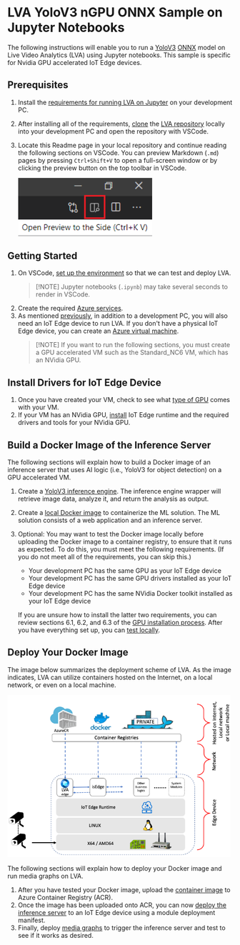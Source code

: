 # LVA YoloV3 nGPU ONNX Sample on Jupyter Notebooks 
The following instructions will enable you to run a [YoloV3](http://pjreddie.com/darknet/yolo/) [ONNX](http://onnx.ai/) model on Live Video Analytics (LVA) using Jupyter notebooks. This sample is specific for Nvidia GPU accelerated IoT Edge devices. 

## Prerequisites
1. Install the [requirements for running LVA on Jupyter](../../../commons/01_requirements.md) on your development PC.
2. After installing all of the requirements, [clone](https://code.visualstudio.com/Docs/editor/versioncontrol#_cloning-a-repository) the [LVA repository](/../../) locally into your development PC and open the repository with VSCode. 
3. Locate this Readme page in your local repository and continue reading the following sections on VSCode. You can preview Markdown (`.md`) pages by pressing `Ctrl+Shift+V` to open a full-screen window or by clicking the preview button on the top toolbar in VSCode.  
   
   <img src="../../../../../../images/_markdown_preview.png" width=300px/> 
   
## Getting Started
1. On VSCode, [set up the environment](../../../commons/02_setup_environment.ipynb) so that we can test and deploy LVA.
   ><span>[!NOTE]</span>
   >Jupyter notebooks (`.ipynb`) may take several seconds to render in VSCode.
2. Create the required [Azure services](../../../commons/03_create_azure_services.ipynb).
3. As mentioned [previously](../../../readme.md), in addition to a development PC, you will also need an IoT Edge device to run LVA. If you don't have a physical IoT Edge device, you can create an [Azure virtual machine](../../../04_create_vm_iotedge_device.ipynb).
    > <span>[!NOTE]</span>
    > If you want to run the following sections, you must create a GPU accelerated VM such as the Standard_NC6 VM, which has an NVidia GPU.

<!--
    Change the following steps based on specific instructions.
-->

## Install Drivers for IoT Edge Device
1. Once you have created your VM, check to see what [type of GPU](https://docs.microsoft.com/en-us/azure/virtual-machines/sizes-gpu?toc=/azure/virtual-machines/linux/toc.json&bc=/azure/virtual-machines/linux/breadcrumb/toc.json) comes with your VM. 
2. If your VM has an NVidia GPU, [install](../../../commons/06_install_iotedge_runtime_gpu.md) IoT Edge runtime and the required drivers and tools for your NVidia GPU. 

## Build a Docker Image of the Inference Server
The following sections will explain how to build a Docker image of an inference server that uses AI logic (i.e., YoloV3 for object detection) on a GPU accelerated VM.
1. Create a [YoloV3 inference engine](yg1_create_inference_engine.ipynb). The inference engine wrapper will retrieve image data, analyze it, and return the analysis as output.
2. Create a [local Docker image](yg2_create_local_container_image.ipynb) to containerize the ML solution. The ML solution consists of a web application and an inference server.
3. Optional: You may want to test the Docker image locally before uploading the Docker image to a container registry, to ensure that it runs as expected. To do this, you must meet the following requirements. (If you do not meet all of the requirements, you can skip this.)
   * Your development PC has the same GPU as your IoT Edge device
   * Your development PC has the same GPU drivers installed as your IoT Edge device
   * Your development PC has the same NVidia Docker toolkit installed as your IoT Edge device

    If you are unsure how to install the latter two requirements, you can review sections 6.1, 6.2, and 6.3 of the [GPU installation process](../../../commons/06_install_iotedge_runtime_gpu.md#61-install-nvidia-cuda-drivers-for-your-ngpu-tesla-k80-in-this-case). After you have everything set up, you can [test locally](yg3_local_test.ipynb). 


## Deploy Your Docker Image
The image below summarizes the deployment scheme of LVA. As the image indicates, LVA can utilize containers hosted on the Internet, on a local network, or even on a local machine.

<img src="../../../../../../images/_architecture.png?raw=true" width=500px/>  



The following sections will explain how to deploy your Docker image and run media graphs on LVA. 

1. After you have tested your Docker image, upload the [container image](../../../commons/07_upload_container_image_to_acr.ipynb) to Azure Container Registry (ACR).
2. Once the image has been uploaded onto ACR, you can now [deploy the inference server](../../../commons/08_deploy_iotedge_modules.ipynb) to an IoT Edge device using a module deployment manifest. 
3. Finally, deploy [media graphs](../../../commons/09_deploy_media_graph.ipynb) to trigger the inference server and test to see if it works as desired.
